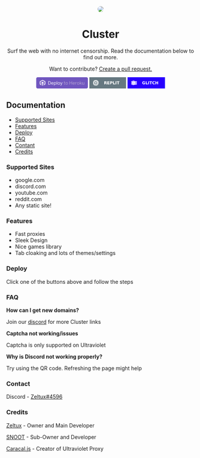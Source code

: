 <div align="center">

<kbd>
<img style="border-radius:50%" height="150px" src="https://cdn.discordapp.com/attachments/945501506440945714/1053179535992037426/cluster-icon-blue-vac3709f611.jpg">
</kbd>

<h1>Cluster</h1>

<p>Surf the web with no internet censorship.
Read the documentation below to find out more.</p>

<p>Want to contribute? <a href="https://github.com/ZeltuxDev/Cluster/compare">Create a pull request.</a></p>
</div>

<p align="center">
<a href="https://heroku.com/deploy?template=https://github.com/ZeltuxDev/Cluster"><img height="30px" src="https://raw.githubusercontent.com/ZeltuxDev/Cluster/87e5b319d225242a1ba9e5a04b77850f6083d48b/static/deploy/heroku.svg?token=AXCFULXK327KEEPSOAOBWHDDTTZES"><img></a>
<a href="https://repl.it/github/ZeltuxDev/Cluster"><img height="30px" src="https://raw.githubusercontent.com/ZeltuxDev/Cluster/87e5b319d225242a1ba9e5a04b77850f6083d48b/static/deploy/replit.svg?token=AXCFULSGXDKLWRVONPRHE6LDTTZGW"><img></a>
<a href="https://glitch.com/edit/#!/import/github/FogNetwork/Tsunami"><img height="30px" src="https://raw.githubusercontent.com/ZeltuxDev/Cluster/8a18a5a3c9f465934cef0ac3d86da48749636ccf/static/deploy/glitch.svg?token=AXCFULS7AYPCB2VABTIEERTDTTZWO"><img></a>
</p>

## Documentation

  - [Supported Sites](#supported-sites)
  - [Features](#features)
  - [Deploy](#deploy)
  - [FAQ](#faq)
  - [Contant](#contact)
  - [Credits](#credits)

### Supported Sites

- google.com
- discord.com
- youtube.com
- reddit.com
- Any static site!

### Features

- Fast proxies
- Sleek Design
- Nice games library
- Tab cloaking and lots of themes/settings

### Deploy

Click one of the buttons above and follow the steps

### FAQ

**How can I get new domains?**

Join our [discord](https://discord.gg/dPUsGNgzEM) for more Cluster links

**Captcha not working/issues**

Captcha is only supported on Ultraviolet

**Why is Discord not working properly?**

Try using the QR code. Refreshing the page might help

### Contact

Discord - [Zeltux#4596](https://discord.com/users/855611520981008415)

### Credits

[Zeltux](https://github.com/ZeltuxDev) - Owner and Main Developer

[SNOOT](https://github.com/NovaAppsInc) - Sub-Owner and Developer

[Caracal.js](https://github.com/caracal-js) - Creator of Ultraviolet Proxy